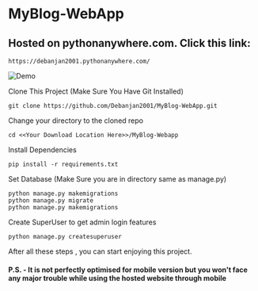 # MyBlog-WebApp

## Hosted on pythonanywhere.com. Click this link: 

```
https://debanjan2001.pythonanywhere.com/
```

![Demo](https://user-images.githubusercontent.com/56274058/115596567-dfc74d80-a2f5-11eb-8fc1-9975d00bb1c1.gif)


Clone This Project (Make Sure You Have Git Installed)
```
git clone https://github.com/Debanjan2001/MyBlog-WebApp.git
```

Change your directory to the cloned repo

```
cd <<Your Download Location Here>>/MyBlog-Webapp
```

Install Dependencies 

```
pip install -r requirements.txt
```

Set Database (Make Sure you are in directory same as manage.py)
```
python manage.py makemigrations
python manage.py migrate
python manage.py makemigrations
```

Create SuperUser to get admin login features
```
python manage.py createsuperuser
```

After all these steps , you can start enjoying this project. 

#### P.S. - It is not perfectly optimised for mobile version but you won't face any major trouble while using the hosted website through mobile 
